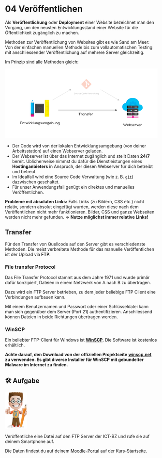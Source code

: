 # 04 Veröffentlichen

Als **Veröffentlichung** oder **Deployment** einer Website bezeichnet man den Vorgang, um den neusten Entwicklungsstand einer Website für die Öffentlichkeit zugänglich zu machen.

Methoden zur Veröffentlichung von Websites gibt es wie Sand am Meer: Von der einfachen manuellen Methode bis zum vollautomatischen Testing mit anschliessender Veröffentlichung auf mehrere Server gleichzeitig.

Im Prinzip sind alle Methoden gleich:

![Deployment](../.gitbook/assets/schema.png)

* Der Code wird von der lokalen Entwicklungsumgebung (von deiner Arbeitsstation) auf einen Webserver geladen.&#x20;
* Der Webserver ist über das Internet zugänglich und stellt Daten **24/7** bereit. Üblicherweise nimmst du dafür die Dienstleistungen eines **Hostinganbieters** in Anspruch, der diesen Webserver für dich betreibt und betreut.&#x20;
* Im Idealfall wird eine Source Code Verwaltung (wie z. B. [`git`](https://git-scm.com/)) dazwischen geschaltet.&#x20;
* Für unser Anwendungsfall genügt ein direktes und manuelles Veröffentlichen.&#x20;

**Probleme mit absoluten Links:** Falls Links (zu Bildern, CSS etc.) nicht relativ, sondern absolut eingefügt wurden, werden diese nach dem Veröffentlichen nicht mehr funktionieren. Bilder, CSS und ganze Webseiten werden nicht mehr gefunden. => **Nutze möglichst immer relative Links!**&#x20;

## Transfer

Für den Transfer von Quellcode auf den Server gibt es verschiedenste Methoden. Die meist verbreitete Methode für das manuelle Veröffentlichen ist der Upload via **FTP**.

### File transfer Protocol

Das File Transfer Protocol stammt aus dem Jahre 1971 und wurde primär dafür konzipiert, Dateien in einem Netzwerk von A nach B zu übertragen.

Dazu wird ein FTP Server betrieben, zu dem jeder beliebige FTP Client eine Verbindungen aufbauen kann.

Mit einem Benutzernamen und Passwort oder einer Schlüsseldatei kann man sich gegenüber dem Server (Port 21) authentifizieren. Anschliessend können Dateien in beide Richtungen übertragen werden.

### WinSCP

Ein beliebter FTP-Client für Windows ist [**WinSCP**](https://winscp.net/eng/download.php). Die Software ist kostenlos erhältlich.

**Achte darauf, den Download von der offiziellen Projektseite** [**winscp.net**](https://winscp.net/eng/download.php) **zu verwenden. Es gibt diverse Installer für WinSCP mit gebundelter Malware im Internet zu finden.**

## 🛠️ Aufgabe

![](../.gitbook/assets/ralph.png)

Veröffentliche eine Datei auf den FTP Server der ICT-BZ und rufe sie auf deinem Smartphone auf.

Die Daten findest du auf deinem [Moodle-Portal](https://kurse.ict-bz.ch/) auf der Kurs-Startseite.

